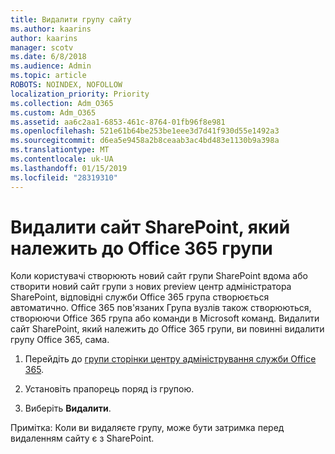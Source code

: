 ```yaml
---
title: Видалити групу сайту
ms.author: kaarins
author: kaarins
manager: scotv
ms.date: 6/8/2018
ms.audience: Admin
ms.topic: article
ROBOTS: NOINDEX, NOFOLLOW
localization_priority: Priority
ms.collection: Adm_O365
ms.custom: Adm_O365
ms.assetid: aa6c2aa1-6853-461c-8764-01fb96f8e981
ms.openlocfilehash: 521e61b64be253be1eee3d7d41f930d55e1492a3
ms.sourcegitcommit: d6ea5e9458a2b8ceaab3ac4bd483e1130b9a398a
ms.translationtype: MT
ms.contentlocale: uk-UA
ms.lasthandoff: 01/15/2019
ms.locfileid: "28319310"
---
```

# <a name="delete-a-sharepoint-site-that-belongs-to-an-office-365-group"></a>Видалити сайт SharePoint, який належить до Office 365 групи

Коли користувачі створюють новий сайт групи SharePoint вдома або створити новий сайт групи з нових preview центр адміністратора SharePoint, відповідні служби Office 365 група створюється автоматично. Office 365 пов'язаних Група вузлів також створюються, створюючи Office 365 група або команди в Microsoft команд. Видалити сайт SharePoint, який належить до Office 365 групи, ви повинні видалити групу Office 365, сама. 
  
1. Перейдіть до [групи сторінки центру адміністрування служби Office 365](https://portal.office.com/adminportal/home#/groups).
    
2. Установіть прапорець поряд із групою.
    
3. Виберіть **Видалити**.
    
Примітка: Коли ви видаляєте групу, може бути затримка перед видаленням сайту є з SharePoint.
  

